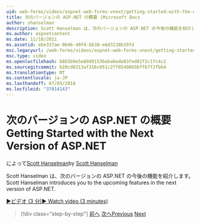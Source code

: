 ```yaml
---
uid: web-forms/videos/aspnet-web-forms-vnext/getting-started-with-the-next-version-of-aspnet
title: 次のバージョンの ASP.NET の概要 |Microsoft Docs
author: shanselman
description: Scott Hanselman は、次のバージョンの ASP.NET の今後の機能を紹介します。
ms.author: aspnetcontent
ms.date: 11/18/2011
ms.assetid: ebe337ae-9646-49f4-bb38-e6d3138b39fd
msc.legacyurl: /web-forms/videos/aspnet-web-forms-vnext/getting-started-with-the-next-version-of-aspnet
msc.type: video
ms.openlocfilehash: b8b5b9e5e89d91536eba6ede03fed81f2c1fc4c2
ms.sourcegitcommit: b28cd0313af316c051c2ff8549865bff67f2fbb4
ms.translationtype: MT
ms.contentlocale: ja-JP
ms.lasthandoff: 07/05/2018
ms.locfileid: "37814143"
---
```

<a name="getting-started-with-the-next-version-of-aspnet"></a><span data-ttu-id="ab7ed-103">次のバージョンの ASP.NET の概要</span><span class="sxs-lookup"><span data-stu-id="ab7ed-103">Getting Started with the Next Version of ASP.NET</span></span>
====================
<span data-ttu-id="ab7ed-104">によって[Scott Hanselman](https://github.com/shanselman)</span><span class="sxs-lookup"><span data-stu-id="ab7ed-104">by [Scott Hanselman](https://github.com/shanselman)</span></span>

<span data-ttu-id="ab7ed-105">Scott Hanselman は、次のバージョンの ASP.NET の今後の機能を紹介します。</span><span class="sxs-lookup"><span data-stu-id="ab7ed-105">Scott Hanselman introduces you to the upcoming features in the next version of ASP.NET.</span></span>

[<span data-ttu-id="ab7ed-106">&#9654;ビデオ (3 分)</span><span class="sxs-lookup"><span data-stu-id="ab7ed-106">&#9654; Watch video (3 minutes)</span></span>](https://channel9.msdn.com/Blogs/ASP-NET-Site-Videos/getting-started-with-the-next-version-of-aspnet)

> [!div class="step-by-step"]
> <span data-ttu-id="ab7ed-107">[前へ](aspnet-vnext-videos-bundling-and-minification.md)
> [次へ](aspnet-and-web-tools-20122.md)</span><span class="sxs-lookup"><span data-stu-id="ab7ed-107">[Previous](aspnet-vnext-videos-bundling-and-minification.md)
[Next](aspnet-and-web-tools-20122.md)</span></span>
